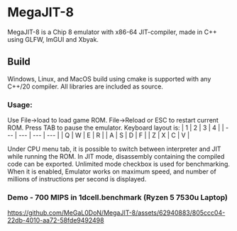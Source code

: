 # MegaJIT-8

MegaJIT-8 is a Chip 8 emulator with x86-64 JIT-compiler, made in C++ using GLFW, ImGUI and Xbyak.

## Build

Windows, Linux, and MacOS build using cmake is supported with any C++/20 compiler. All libraries are included as source.

### Usage:

Use File->load to load game ROM. File->Reload or ESC to restart current ROM. Press TAB to pause the emulator.
Keyboard layout is: 
| 1 | 2 | 3 | 4 |
| --- | --- | --- | --- |
| Q | W | E | R |
| A | S | D | F |
| Z | X | C | V |

Under CPU menu tab, it is possible to switch between interpreter and JIT while running the ROM. In JIT mode, disassembly containing the compiled code can be exported. Unlimited mode checkbox is used for benchmarking. When it is enabled, Emulator works on maximum speed, and number of millions of instructions per second is displayed.

### Demo - 700 MIPS in 1dcell.benchmark (Ryzen 5 7530u Laptop)
https://github.com/MeGaL0DoN/MegaJIT-8/assets/62940883/805ccc04-22db-4010-aa72-58fde9492498
